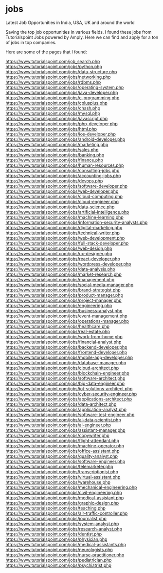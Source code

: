 # jobs
Latest Job Opportunities in India, USA, UK and around the world

Saving the top job opportunities in various fields. I found these jobs from Tutorialspoint Jobs powered by Amply. Here we can find and apply for a ton of jobs in top companies. <br>

Here are some of the pages that I found:

https://www.tutorialspoint.com/job_search.php	<br>
https://www.tutorialspoint.com/jobs/python.php	<br>
https://www.tutorialspoint.com/jobs/data-structure.php	<br>
https://www.tutorialspoint.com/jobs/networking.php	<br>
https://www.tutorialspoint.com/jobs/rdbms.php	<br>
https://www.tutorialspoint.com/jobs/operating-system.php	<br>
https://www.tutorialspoint.com/jobs/java-developer.php	<br>
https://www.tutorialspoint.com/jobs/c-programming.php	<br>
https://www.tutorialspoint.com/jobs/cplusplus.php	<br>
https://www.tutorialspoint.com/jobs/chash.php	<br>
https://www.tutorialspoint.com/jobs/mysql.php	<br>
https://www.tutorialspoint.com/jobs/javascript.php	<br>
https://www.tutorialspoint.com/jobs/php-developer.php	<br>
https://www.tutorialspoint.com/jobs/html.php	<br>
https://www.tutorialspoint.com/jobs/ios-developer.php	<br>
https://www.tutorialspoint.com/jobs/android-developer.php	<br>
https://www.tutorialspoint.com/jobs/marketing.php	<br>
https://www.tutorialspoint.com/jobs/sales.php	<br>
https://www.tutorialspoint.com/jobs/banking.php	<br>
https://www.tutorialspoint.com/jobs/finance.php	<br>
https://www.tutorialspoint.com/jobs/human-resources.php	<br>
https://www.tutorialspoint.com/jobs/consulting-jobs.php	<br>
https://www.tutorialspoint.com/jobs/accounting-jobs.php	<br>
https://www.tutorialspoint.com/jobs/devops.php	<br>
https://www.tutorialspoint.com/jobs/software-developer.php	<br>
https://www.tutorialspoint.com/jobs/web-developer.php	<br>
https://www.tutorialspoint.com/jobs/cloud-computing.php	<br>
https://www.tutorialspoint.com/jobs/cloud-engineer.php	<br>
https://www.tutorialspoint.com/jobs/data-science.php	<br>
https://www.tutorialspoint.com/jobs/artificial-intelligence.php	<br>
https://www.tutorialspoint.com/jobs/machine-learning.php	<br>
https://www.tutorialspoint.com/jobs/information-security-analysts.php	<br>
https://www.tutorialspoint.com/jobs/digital-marketing.php	<br>
https://www.tutorialspoint.com/jobs/technical-writer.php	<br>
https://www.tutorialspoint.com/jobs/web-development.php	<br>
https://www.tutorialspoint.com/jobs/full-stack-developer.php	<br>
https://www.tutorialspoint.com/jobs/web-design.php	<br>
https://www.tutorialspoint.com/jobs/ux-designer.php	<br>
https://www.tutorialspoint.com/jobs/react-developer.php	<br>
https://www.tutorialspoint.com/jobs/wordpress-developer.php	<br>
https://www.tutorialspoint.com/jobs/data-analysis.php	<br>
https://www.tutorialspoint.com/jobs/market-research.php	<br>
https://www.tutorialspoint.com/jobs/management.php	<br>
https://www.tutorialspoint.com/jobs/social-media-manager.php	<br>
https://www.tutorialspoint.com/jobs/brand-strategist.php	<br>
https://www.tutorialspoint.com/jobs/product-manager.php	<br>
https://www.tutorialspoint.com/jobs/project-manager.php	<br>
https://www.tutorialspoint.com/jobs/engineering.php	<br>
https://www.tutorialspoint.com/jobs/business-analyst.php	<br>
https://www.tutorialspoint.com/jobs/event-management.php	<br>
https://www.tutorialspoint.com/jobs/operations-manager.php	<br>
https://www.tutorialspoint.com/jobs/healthcare.php	<br>
https://www.tutorialspoint.com/jobs/real-estate.php	<br>
https://www.tutorialspoint.com/jobs/work-from-home.php	<br>
https://www.tutorialspoint.com/jobs/financial-analyst.php	<br>
https://www.tutorialspoint.com/jobs/backend-developer.php	<br>
https://www.tutorialspoint.com/jobs/frontend-developer.php	<br>
https://www.tutorialspoint.com/jobs/mobile-app-developer.php	<br>
https://www.tutorialspoint.com/jobs/database-manager.php	<br>
https://www.tutorialspoint.com/jobs/cloud-architect.php	<br>
https://www.tutorialspoint.com/jobs/blockchain-engineer.php	<br>
https://www.tutorialspoint.com/jobs/software-architect.php	<br>
https://www.tutorialspoint.com/jobs/big-data-engineer.php	<br>
https://www.tutorialspoint.com/jobs/iot-solutions-architect.php	<br>
https://www.tutorialspoint.com/jobs/cyber-security-engineer.php	<br>
https://www.tutorialspoint.com/jobs/applications-architect.php	<br>
https://www.tutorialspoint.com/jobs/data-architect.php	<br>
https://www.tutorialspoint.com/jobs/application-analyst.php	<br>
https://www.tutorialspoint.com/jobs/software-test-engineer.php	<br>
https://www.tutorialspoint.com/jobs/ai-data-scientist.php	<br>
https://www.tutorialspoint.com/jobs/ai-engineer.php	<br>
https://www.tutorialspoint.com/jobs/assistant-manager.php	<br>
https://www.tutorialspoint.com/jobs/copywriter.php	<br>
https://www.tutorialspoint.com/jobs/flight-attendant.php	<br>
https://www.tutorialspoint.com/jobs/machine-operator.php	<br>
https://www.tutorialspoint.com/jobs/office-assistant.php	<br>
https://www.tutorialspoint.com/jobs/quality-analyst.php	<br>
https://www.tutorialspoint.com/jobs/software-engineer.php	<br>
https://www.tutorialspoint.com/jobs/telemarketer.php	<br>
https://www.tutorialspoint.com/jobs/transcriptionist.php	<br>
https://www.tutorialspoint.com/jobs/virtual-assistant.php	<br>
https://www.tutorialspoint.com/jobs/warehouse.php	<br>
https://www.tutorialspoint.com/jobs/mechanical-engineering.php	<br>
https://www.tutorialspoint.com/jobs/civil-engineering.php	<br>
https://www.tutorialspoint.com/jobs/medical-assistant.php	<br>
https://www.tutorialspoint.com/jobs/graphic-design.php	<br>
https://www.tutorialspoint.com/jobs/teaching.php	<br>
https://www.tutorialspoint.com/jobs/air-traffic-controller.php	<br>
https://www.tutorialspoint.com/jobs/journalist.php	<br>
https://www.tutorialspoint.com/jobs/system-analyst.php	<br>
https://www.tutorialspoint.com/jobs/research-analyst.php	<br>
https://www.tutorialspoint.com/jobs/dentist.php	<br>
https://www.tutorialspoint.com/jobs/physician.php	<br>
https://www.tutorialspoint.com/jobs/medical-assistants.php	<br>
https://www.tutorialspoint.com/jobs/neurologists.php	<br>
https://www.tutorialspoint.com/jobs/nurse-practitioner.php	<br>
https://www.tutorialspoint.com/jobs/pediatrician.php	<br>
https://www.tutorialspoint.com/jobs/psychiatrist.php	<br>

